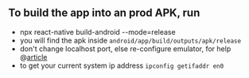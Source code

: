 ## To build the app into an prod APK, run

- npx react-native build-android --mode=release
- you will find the apk inside `android/app/build/outputs/apk/release`
- don't change localhost port, else re-configure emulator, for help @[article](https://cgorale111.medium.com/connect-react-native-app-with-localhost-backend-server-c02b4cec7933)
- to get your current system ip address `ipconfig getifaddr en0`
